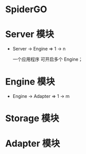 # SpiderGO

# Server 模块
- Server -> Engine => 1 -> n

    一个应用程序 可开启多个 Engine；

# Engine 模块
- Engine -> Adapter => 1 -> m

# Storage 模块


# Adapter 模块